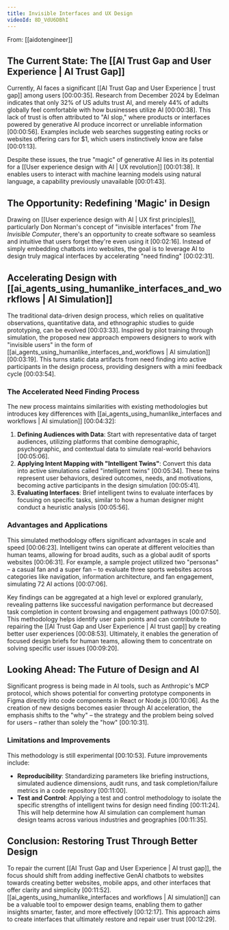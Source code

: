```yaml
---
title: Invisible Interfaces and UX Design
videoId: 8D_VdU6DBhI
---
```


From: [[aidotengineer]] <br/> 

## The Current State: The [[AI Trust Gap and User Experience | AI Trust Gap]]

Currently, AI faces a significant [[AI Trust Gap and User Experience | trust gap]] among users <a class="yt-timestamp" data-t="00:00:35">[00:00:35]</a>. Research from December 2024 by Edelman indicates that only 32% of US adults trust AI, and merely 44% of adults globally feel comfortable with how businesses utilize AI <a class="yt-timestamp" data-t="00:00:38">[00:00:38]</a>. This lack of trust is often attributed to "AI slop," where products or interfaces powered by generative AI produce incorrect or unreliable information <a class="yt-timestamp" data-t="00:00:56">[00:00:56]</a>. Examples include web searches suggesting eating rocks or websites offering cars for $1, which users instinctively know are false <a class="yt-timestamp" data-t="00:01:13">[00:01:13]</a>.

Despite these issues, the true "magic" of generative AI lies in its potential for a [[User experience design with AI | UX revolution]] <a class="yt-timestamp" data-t="00:01:38">[00:01:38]</a>. It enables users to interact with machine learning models using natural language, a capability previously unavailable <a class="yt-timestamp" data-t="00:01:43">[00:01:43]</a>.

## The Opportunity: Redefining 'Magic' in Design

Drawing on [[User experience design with AI | UX first principles]], particularly Don Norman's concept of "invisible interfaces" from *The Invisible Computer*, there's an opportunity to create software so seamless and intuitive that users forget they're even using it <a class="yt-timestamp" data-t="00:02:16">[00:02:16]</a>. Instead of simply embedding chatbots into websites, the goal is to leverage AI to design truly magical interfaces by accelerating "need finding" <a class="yt-timestamp" data-t="00:02:31">[00:02:31]</a>.

## Accelerating Design with [[ai_agents_using_humanlike_interfaces_and_workflows | AI Simulation]]

The traditional data-driven design process, which relies on qualitative observations, quantitative data, and ethnographic studies to guide prototyping, can be evolved <a class="yt-timestamp" data-t="00:03:33">[00:03:33]</a>. Inspired by pilot training through simulation, the proposed new approach empowers designers to work with "invisible users" in the form of [[ai_agents_using_humanlike_interfaces_and_workflows | AI simulation]] <a class="yt-timestamp" data-t="00:03:19">[00:03:19]</a>. This turns static data artifacts from need finding into active participants in the design process, providing designers with a mini feedback cycle <a class="yt-timestamp" data-t="00:03:54">[00:03:54]</a>.

### The Accelerated Need Finding Process

The new process maintains similarities with existing methodologies but introduces key differences with [[ai_agents_using_humanlike_interfaces and workflows | AI simulation]] <a class="yt-timestamp" data-t="00:04:32">[00:04:32]</a>:

1.  **Defining Audiences with Data**: Start with representative data of target audiences, utilizing platforms that combine demographic, psychographic, and contextual data to simulate real-world behaviors <a class="yt-timestamp" data-t="00:05:06">[00:05:06]</a>.
2.  **Applying Intent Mapping with "Intelligent Twins"**: Convert this data into active simulations called "intelligent twins" <a class="yt-timestamp" data-t="00:05:34">[00:05:34]</a>. These twins represent user behaviors, desired outcomes, needs, and motivations, becoming active participants in the design simulation <a class="yt-timestamp" data-t="00:05:41">[00:05:41]</a>.
3.  **Evaluating Interfaces**: Brief intelligent twins to evaluate interfaces by focusing on specific tasks, similar to how a human designer might conduct a heuristic analysis <a class="yt-timestamp" data-t="00:05:56">[00:05:56]</a>.

### Advantages and Applications

This simulated methodology offers significant advantages in scale and speed <a class="yt-timestamp" data-t="00:06:23">[00:06:23]</a>. Intelligent twins can operate at different velocities than human teams, allowing for broad audits, such as a global audit of sports websites <a class="yt-timestamp" data-t="00:06:31">[00:06:31]</a>. For example, a sample project utilized two "personas" – a casual fan and a super fan – to evaluate three sports websites across categories like navigation, information architecture, and fan engagement, simulating 72 AI actions <a class="yt-timestamp" data-t="00:07:06">[00:07:06]</a>.

Key findings can be aggregated at a high level or explored granularly, revealing patterns like successful navigation performance but decreased task completion in content browsing and engagement pathways <a class="yt-timestamp" data-t="00:07:50">[00:07:50]</a>. This methodology helps identify user pain points and can contribute to repairing the [[AI Trust Gap and User Experience | AI trust gap]] by creating better user experiences <a class="yt-timestamp" data-t="00:08:53">[00:08:53]</a>. Ultimately, it enables the generation of focused design briefs for human teams, allowing them to concentrate on solving specific user issues <a class="yt-timestamp" data-t="00:09:20">[00:09:20]</a>.

## Looking Ahead: The Future of Design and AI

Significant progress is being made in AI tools, such as Anthropic's MCP protocol, which shows potential for converting prototype components in Figma directly into code components in React or Node.js <a class="yt-timestamp" data-t="00:10:06">[00:10:06]</a>. As the creation of new designs becomes easier through AI acceleration, the emphasis shifts to the "why" – the strategy and the problem being solved for users – rather than solely the "how" <a class="yt-timestamp" data-t="00:10:31">[00:10:31]</a>.

### Limitations and Improvements

This methodology is still experimental <a class="yt-timestamp" data-t="00:10:53">[00:10:53]</a>. Future improvements include:
*   **Reproducibility**: Standardizing parameters like briefing instructions, simulated audience dimensions, audit runs, and task completion/failure metrics in a code repository <a class="yt-timestamp" data-t="00:11:00">[00:11:00]</a>.
*   **Test and Control**: Applying a test and control methodology to isolate the specific strengths of intelligent twins for design need finding <a class="yt-timestamp" data-t="00:11:24">[00:11:24]</a>. This will help determine how AI simulation can complement human design teams across various industries and geographies <a class="yt-timestamp" data-t="00:11:35">[00:11:35]</a>.

## Conclusion: Restoring Trust Through Better Design

To repair the current [[AI Trust Gap and User Experience | AI trust gap]], the focus should shift from adding ineffective GenAI chatbots to websites towards creating better websites, mobile apps, and other interfaces that offer clarity and simplicity <a class="yt-timestamp" data-t="00:11:52">[00:11:52]</a>. [[ai_agents_using_humanlike_interfaces and workflows | AI simulation]] can be a valuable tool to empower design teams, enabling them to gather insights smarter, faster, and more effectively <a class="yt-timestamp" data-t="00:12:17">[00:12:17]</a>. This approach aims to create interfaces that ultimately restore and repair user trust <a class="yt-timestamp" data-t="00:12:29">[00:12:29]</a>.